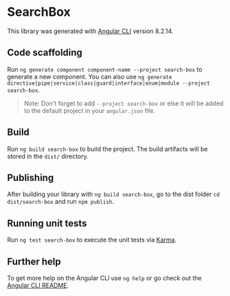 # SearchBox

This library was generated with [Angular CLI](https://github.com/angular/angular-cli) version 8.2.14.

## Code scaffolding

Run `ng generate component component-name --project search-box` to generate a new component. You can also use `ng generate directive|pipe|service|class|guard|interface|enum|module --project search-box`.
> Note: Don't forget to add `--project search-box` or else it will be added to the default project in your `angular.json` file. 

## Build

Run `ng build search-box` to build the project. The build artifacts will be stored in the `dist/` directory.

## Publishing

After building your library with `ng build search-box`, go to the dist folder `cd dist/search-box` and run `npm publish`.

## Running unit tests

Run `ng test search-box` to execute the unit tests via [Karma](https://karma-runner.github.io).

## Further help

To get more help on the Angular CLI use `ng help` or go check out the [Angular CLI README](https://github.com/angular/angular-cli/blob/master/README.md).
